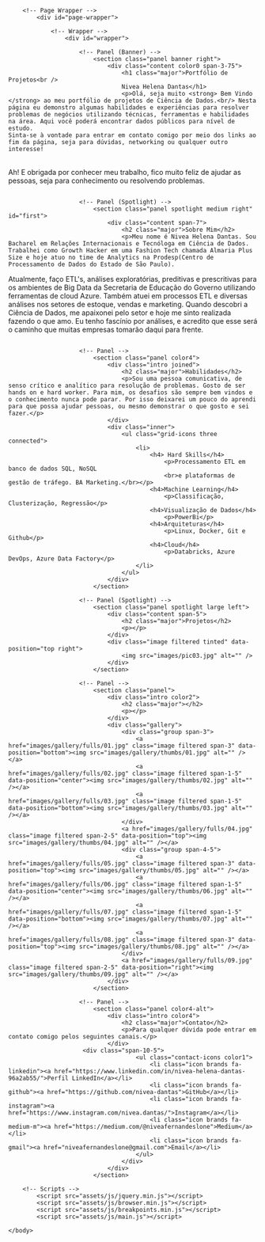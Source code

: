 <!DOCTYPE HTML>
<!--
	Ethereal by HTML5 UP
	html5up.net | @ajlkn
	Free for personal and commercial use under the CCA 3.0 license (html5up.net/license)
-->
<html>
	<head>
		<title>Portfólio Nivea</title>
		<meta charset="utf-8" />
		<meta name="viewport" content="width=device-width, initial-scale=1, user-scalable=no" />
		<link rel="stylesheet" href="assets/css/main.css" />
		<noscript><link rel="stylesheet" href="assets/css/noscript.css" /></noscript>
	</head>
	<body class="is-preload">

		<!-- Page Wrapper -->
			<div id="page-wrapper">

				<!-- Wrapper -->
					<div id="wrapper">

						<!-- Panel (Banner) -->
							<section class="panel banner right">
								<div class="content color0 span-3-75">
									<h1 class="major">Portfólio de Projetos<br />
									Nivea Helena Dantas</h1>
									<p>Olá, seja muito <strong> Bem Vindo </strong> ao meu portfólio de projetos de Ciência de Dados.<br/> Nesta página eu demonstro algumas habilidades e experiências para resolver problemas de negócios utilizando técnicas, ferramentas e habilidades na área. Aqui você poderá encontrar dados públicos para nível de estudo.
	Sinta-se à vontade para entrar em contato comigo por meio dos links ao fim da página, seja para dúvidas, networking ou qualquer outro interesse!
<br/> Ah! E obrigada por conhecer meu trabalho, fico muito feliz de ajudar as pessoas, seja para conhecimento ou resolvendo problemas.
 </p>
								</div>
								<div class="image filtered span-1-75" data-position="10% 25%">
									<img src="images/perfil.jpeg" alt="" />
								</div>
							</section>

						<!-- Panel (Spotlight) -->
							<section class="panel spotlight medium right" id="first">
								<div class="content span-7">
									<h2 class="major">Sobre Mim</h2>
									<p>Meu nome é Nivea Helena Dantas. Sou Bacharel em Relações Internacionais e Tecnóloga em Ciência de Dados. Trabalhei como Growth Hacker em uma Fashion Tech chamada Almaria Plus Size e hoje atuo no time de Analytics na Prodesp(Centro de Processamento de Dados do Estado de São Paulo).
Atualmente, faço ETL's, análises exploratórias, preditivas e prescritivas para os ambientes de Big Data da Secretaria de Educação do Governo utilizando ferramentas de cloud Azure.
Também atuei em processos ETL e diversas análises nos setores de estoque, vendas e marketing.
Quando descobri a Ciência de Dados, me apaixonei pelo setor e hoje me sinto realizada fazendo o que amo. Eu tenho fascínio por análises, e acredito que esse será o caminho que muitas empresas tomarão daqui para frente.
</p>
								</div>
								<div class="image filtered tinted" data-position="top rigth">
									<img src="images/sobre-mim.jpg" alt="" />
								</div>
							</section>

						<!-- Panel -->
							<section class="panel color4">
								<div class="intro joined">
									<h2 class="major">Habilidades</h2>
									<p>Sou uma pessoa comunicativa, de senso crítico e analítico para resolução de problemas. Gosto de ser hands on e hard worker. Para mim, os desafios são sempre bem vindos e o conhecimento nunca pode parar. Por isso deixarei um pouco do aprendi para que possa ajudar pessoas, ou mesmo demonstrar o que gosto e sei fazer.</p>
								</div>
								<div class="inner">
									<ul class="grid-icons three connected">  
										<li>
											<h4> Hard Skills</h4>
									    		<p>Processamento ETL em banco de dados SQL, NoSQL 
												<br>e plataformas de gestão de tráfego. BA Marketing.</br></p>
											<h4>Machine Learning</h4>
									    		<p>Classificação, Clusterização, Regressão</p>
											<h4>Visualização de Dados</h4>
												<p>PowerBi</p>
											<h4>Arquiteturas</h4>
												<p>Linux, Docker, Git e Github</p>
											<h4>Cloud</h4>
												<p>Databricks, Azure DevOps, Azure Data Factory</p>
										</li>
									</ul>  
								</div>
							</section>

						<!-- Panel (Spotlight) -->
							<section class="panel spotlight large left">
								<div class="content span-5">
									<h2 class="major">Projetos</h2>
									<p></p>
								</div>
								<div class="image filtered tinted" data-position="top right">
									<img src="images/pic03.jpg" alt="" />
								</div>
							</section>

						<!-- Panel -->
							<section class="panel">
								<div class="intro color2">
									<h2 class="major"></h2>
									<p></p>
								</div>
								<div class="gallery">
									<div class="group span-3">
										<a href="images/gallery/fulls/01.jpg" class="image filtered span-3" data-position="bottom"><img src="images/gallery/thumbs/01.jpg" alt="" /></a>
										<a href="images/gallery/fulls/02.jpg" class="image filtered span-1-5" data-position="center"><img src="images/gallery/thumbs/02.jpg" alt="" /></a>
										<a href="images/gallery/fulls/03.jpg" class="image filtered span-1-5" data-position="bottom"><img src="images/gallery/thumbs/03.jpg" alt="" /></a>
									</div>
									<a href="images/gallery/fulls/04.jpg" class="image filtered span-2-5" data-position="top"><img src="images/gallery/thumbs/04.jpg" alt="" /></a>
									<div class="group span-4-5">
										<a href="images/gallery/fulls/05.jpg" class="image filtered span-3" data-position="top"><img src="images/gallery/thumbs/05.jpg" alt="" /></a>
										<a href="images/gallery/fulls/06.jpg" class="image filtered span-1-5" data-position="center"><img src="images/gallery/thumbs/06.jpg" alt="" /></a>
										<a href="images/gallery/fulls/07.jpg" class="image filtered span-1-5" data-position="bottom"><img src="images/gallery/thumbs/07.jpg" alt="" /></a>
										<a href="images/gallery/fulls/08.jpg" class="image filtered span-3" data-position="top"><img src="images/gallery/thumbs/08.jpg" alt="" /></a>
									</div>
									<a href="images/gallery/fulls/09.jpg" class="image filtered span-2-5" data-position="right"><img src="images/gallery/thumbs/09.jpg" alt="" /></a>
								</div>
							</section>

						<!-- Panel -->
							<section class="panel color4-alt">
								<div class="intro color4">
									<h2 class="major">Contato</h2>
									<p>Para qualquer dúvida pode entrar em contato comigo pelos seguintes canais.</p>
								</div>
						 <div class="span-10-5">
										<ul class="contact-icons color1">
											<li class="icon brands fa-linkedin"><a href="https://www.linkedin.com/in/nivea-helena-dantas-96a2ab55/">Perfil LinkedIn</a></li>
											<li class="icon brands fa-github"><a href="https://github.com/nivea-dantas">GitHub</a></li>
											<li class="icon brands fa-instagram"><a href="https://www.instagram.com/nivea.dantas/">Instagram</a></li>
											<li class="icon brands fa-medium-m"><a href="https://medium.com/@niveafernandeslone">Medium</a></li>
											<li class="icon brands fa-gmail"><a href="niveafernandeslone@gmail.com">Email</a></li>
										</ul>
									</div>
								</div>
							</section>

		<!-- Scripts -->
			<script src="assets/js/jquery.min.js"></script>
			<script src="assets/js/browser.min.js"></script>
			<script src="assets/js/breakpoints.min.js"></script>
			<script src="assets/js/main.js"></script>

	</body>
</html>

